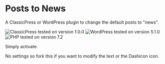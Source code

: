 # Posts to News

A ClassicPress or WordPress plugin to change the default posts to "news".

![ClassicPress tested on version 1.0.0](https://img.shields.io/badge/ClassicPress-1.0.0-03768e.svg?style=flat-square)
![WordPress tested on version 5.1.0](https://img.shields.io/badge/WordPress-5.1.0-0073aa.svg?style=flat-square)
![PHP tested on version 7.2](https://img.shields.io/badge/PHP-tested%207.2-8892bf.svg?style=flat-square)

Simply activate.

No settings so fork this if you want to modify the text or the Dashicon icon.